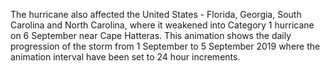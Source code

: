 The hurricane also affected the United States - Florida, Georgia, South Carolina and North Carolina, where it weakened into Category 1 hurricane on 6 September near Cape Hatteras. This animation shows the daily progression of the storm from 1 September to 5 September 2019 where the animation interval have been set to 24 hour increments.
